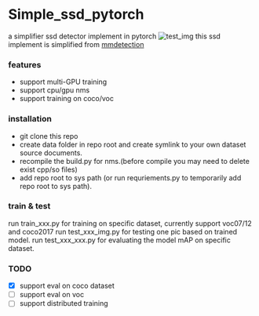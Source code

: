 # Simple_ssd_pytorch

a simplifier ssd detector implement in pytorch
![test_img](https://github.com/ximitiejiang/simple_ssd_pytorch/blob/master/data/test14_result.jpeg)
this ssd implement is simplified from [mmdetection](https://github.com/open-mmlab/mmdetection)

### features
+ support multi-GPU training
+ support cpu/gpu nms
+ support training on coco/voc

### installation
+ git clone this repo
+ create data folder in repo root and create symlink to your own dataset source documents.
+ recompile the build.py for nms.(before compile you may need to delete exist cpp/so files)
+ add repo root to sys path (or run requriements.py to temporarily add repo root to sys path).

### train & test
run train_xxx.py for training on specific dataset, currently support voc07/12 and coco2017
run test_xxx_img.py for testing one pic based on trained model.
run test_xxx_xxx.py for evaluating the model mAP on specific dataset.

### TODO
+ [x] support eval on coco dataset
+ [ ] support eval on voc
+ [ ] support distributed training
